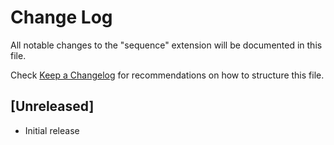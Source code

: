 # Change Log

All notable changes to the "sequence" extension will be documented in this file.

Check [Keep a Changelog](http://keepachangelog.com/) for recommendations on how to structure this file.

## [Unreleased]

- Initial release